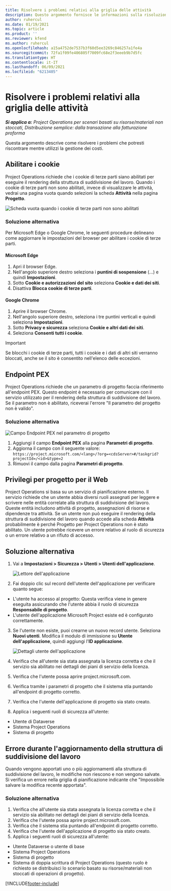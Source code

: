 ```yaml
---
title: Risolvere i problemi relativi alla griglia delle attività
description: Questo argomento fornisce le informazioni sulla risoluzione dei problemi necessaria quando si utilizza la griglia delle attività.
author: ruhercul
ms.date: 01/19/2021
ms.topic: article
ms.product: ''
ms.reviewer: kfend
ms.author: ruhercul
ms.openlocfilehash: a15a4752de7537b3f60d5ee3269c846257a1fe4a
ms.sourcegitcommit: 72fa1f09fe406805f7009fc68e2f3eeeb9b7d5fc
ms.translationtype: HT
ms.contentlocale: it-IT
ms.lasthandoff: 06/09/2021
ms.locfileid: "6213405"
---
```

# <a name="troubleshoot-working-in-the-task-grid"></a>Risolvere i problemi relativi alla griglia delle attività 

_**Si applica a:** Project Operations per scenari basati su risorse/materiali non stoccati, Distribuzione semplice: dalla transazione alla fatturazione proforma_

Questa argomento descrive come risolvere i problemi che potresti riscontrare mentre utilizzi la gestione dei costi.

## <a name="enable-cookies"></a>Abilitare i cookie

Project Operations richiede che i cookie di terze parti siano abilitati per eseguire il rendering della struttura di suddivisione del lavoro. Quando i cookie di terze parti non sono abilitati, invece di visualizzare le attività, vedrai una pagina vuota quando selezioni la scheda **Attività** nella pagina **Progetto**.

![Scheda vuota quando i cookie di terze parti non sono abilitati](media/blankschedule.png)


### <a name="workaround"></a>Soluzione alternativa
Per Microsoft Edge o Google Chrome, le seguenti procedure delineano come aggiornare le impostazioni del browser per abilitare i cookie di terze parti.

#### <a name="microsoft-edge"></a>Microsoft Edge

1. Apri il browser Edge.
2. Nell'angolo superiore destro seleziona i **puntini di sospensione** (...) e quindi **Impostazioni**.
3. Sotto **Cookie e autorizzazioni del sito** seleziona **Cookie e dati dei siti**.
4. Disattiva **Blocca cookie di terze parti**.

#### <a name="google-chrome"></a>Google Chrome

1. Aprire il browser Chrome.
2. Nell'angolo superiore destro, seleziona i tre puntini verticali e quindi seleziona **Impostazioni**.
3. Sotto **Privacy e sicurezza** seleziona **Cookie e altri dati dei siti**.
4. Seleziona **Consenti tutti i cookie**.

> [!IMPORTANT]
> Se blocchi i cookie di terze parti, tutti i cookie e i dati di altri siti verranno bloccati, anche se il sito è consentito nell'elenco delle eccezioni.

## <a name="pex-endpoint"></a>Endpoint PEX

Project Operations richiede che un parametro di progetto faccia riferimento all'endpoint PEX. Questo endpoint è necessario per comunicare con il servizio utilizzato per il rendering della struttura di suddivisione del lavoro. Se il parametro non è abilitato, riceverai l'errore "Il parametro del progetto non è valido". 

### <a name="workaround"></a>Soluzione alternativa
 ![Campo Endpoint PEX nel parametro di progetto](media/projectparameter.png)

1. Aggiungi il campo **Endpoint PEX** alla pagina **Parametri di progetto**.
2. Aggiorna il campo con il seguente valore: `https://project.microsoft.com/<lang>/?org=<cdsServer>#/taskgrid?projectId=/<id>&type=2`
3. Rimuovi il campo dalla pagina **Parametri di progetto**.

## <a name="privileges-for-project-for-the-web"></a>Privilegi per progetto per il Web

Project Operations si basa su un servizio di pianificazione esterno. Il servizio richiede che un utente abbia diversi ruoli assegnati per leggere e scrivere nelle entità correlate alla struttura di suddivisione del lavoro. Queste entità includono attività di progetto, assegnazioni di risorse e dipendenze tra attività. Se un utente non può eseguire il rendering della struttura di suddivisione del lavoro quando accede alla scheda **Attività** probabilmente è perché Progetto per Project Operations non è stato abilitato. Un utente potrebbe ricevere un errore relativo al ruolo di sicurezza o un errore relativo a un rifiuto di accesso.


## <a name="workaround"></a>Soluzione alternativa

1. Vai a **Impostazioni > Sicurezza > Utenti > Utenti dell'applicazione**.  

   ![Lettore dell'applicazione](media/applicationuser.jpg)
   
2. Fai doppio clic sul record dell'utente dell'applicazione per verificare quanto segue:

 - L'utente ha accesso al progetto: Questa verifica viene in genere eseguita assicurando che l'utente abbia il ruolo di sicurezza **Responsabile di progetto**.
 - L'utente dell'applicazione Microsoft Project esiste ed è configurato correttamente.
 
3. Se l'utente non esiste, puoi crearne un nuovo record utente. Seleziona **Nuovi utenti**. Modifica il modulo di immissione su **Utente dell'applicazione**, quindi aggiungi l'**ID applicazione**.

   ![Dettagli utente dell'applicazione](media/applicationuserdetails.jpg)

4. Verifica che all'utente sia stata assegnata la licenza corretta e che il servizio sia abilitato nei dettagli dei piani di servizio della licenza.
5. Verifica che l'utente possa aprire project.microsoft.com.
6. Verifica tramite i parametri di progetto che il sistema stia puntando all'endpoint di progetto corretto.
7. Verifica che l'utente dell'applicazione di progetto sia stato creato.
8. Applica i seguenti ruoli di sicurezza all'utente:

  - Utente di Dataverse
  - Sistema Project Operations
  - Sistema di progetto

## <a name="error-when-updating-the-work-breakdown-structure"></a>Errore durante l'aggiornamento della struttura di suddivisione del lavoro

Quando vengono apportati uno o più aggiornamenti alla struttura di suddivisione del lavoro, le modifiche non riescono e non vengono salvate. Si verifica un errore nella griglia di pianificazione indicante che "Impossibile salvare la modifica recente apportata".

### <a name="workaround"></a>Soluzione alternativa

1. Verifica che all'utente sia stata assegnata la licenza corretta e che il servizio sia abilitato nei dettagli dei piani di servizio della licenza.
2. Verifica che l'utente possa aprire project.microsoft.com.
3. Verifica che il sistema stia puntando all'endpoint di progetto corretto.
4. Verifica che l'utente dell'applicazione di progetto sia stato creato.
5. Applica i seguenti ruoli di sicurezza all'utente:
  
  - Utente Dataverse o utente di base
  - Sistema Project Operations
  - Sistema di progetto
  - Sistema di doppia scrittura di Project Operations (questo ruolo è richiesto se distribuisci lo scenario basato su risorse/materiali non stoccati di operazioni di progetto).


[!INCLUDE[footer-include](../includes/footer-banner.md)]
